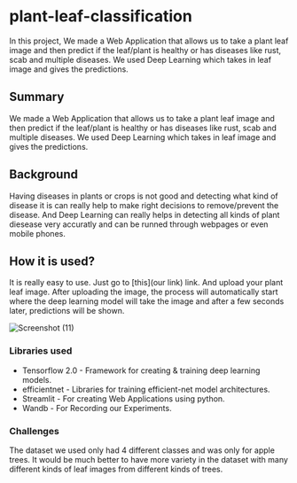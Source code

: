 # plant-leaf-classification
In this project, We made a Web Application that allows us to take a plant leaf image and then predict if the leaf/plant is healthy or has diseases like rust, scab and multiple diseases. We used Deep Learning which takes in leaf image and gives the predictions.

## Summary
We made a Web Application that allows us to take a plant leaf image and then predict if the leaf/plant is healthy or has diseases like rust, scab and multiple diseases. We used Deep Learning which takes in leaf image and gives the predictions.

## Background
Having diseases in plants or crops is not good and detecting what kind of disease it is can really help to make right decisions to remove/prevent the disease. And Deep Learning can really helps in detecting all kinds of plant diesease very accuratly and can be runned through webpages or even mobile phones.

## How it is used?
It is really easy to use. Just go to [this](our link) link. And upload your plant leaf image. After uploading the image, the process will automatically start where the deep learning model will take the image and after a few seconds later, predictions will be shown.

![Screenshot (11)](https://user-images.githubusercontent.com/54503215/102689553-00d34100-4225-11eb-8f34-31c82bd6fc03.png)

### Libraries used
* Tensorflow 2.0 - Framework for creating & training deep learning models.
* efficientnet - Libraries for training efficient-net model architectures.
* Streamlit - For creating Web Applications using python.
* Wandb - For Recording our Experiments.

### Challenges
The dataset we used only had 4 different classes and was only for apple trees. It would be much better to have more variety in the dataset with many different kinds of leaf images from different kinds of trees.

